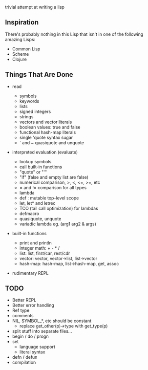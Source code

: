 trivial attempt at writing a lisp

Inspiration
-----------

There's probably nothing in this Lisp that isn't in one of the
following amazing Lisps:

* Common Lisp
* Scheme
* Clojure

Things That Are Done
--------------------
* read
  * symbols
  * keywords
  * lists
  * signed integers
  * strings
  * vectors and vector literals
  * boolean values: true and false
  * functional hash-map literals
  * single 'quote syntax sugar
  * ` and ~ quasiquote and unquote

* interpreted evaluation (evaluate)
  * lookup symbols
  * call built-in functions
  * "quote" or "'"
  * "if" (false and empty list are false)
  * numerical comparison, >, <, <=, >=, etc
  * = and != comparison for all types
  * lambda
  * def : mutable top-level scope
  * let, let\* and letrec
  * TCO (tail call optimization) for lambdas
  * defmacro
  * quasiquote, unquote
  * variadic lambda eg. (arg1 arg2 & args)

* built-in functions
  * print and println
  * integer math: + - \* /
  * list: list, first/car, rest/cdr
  * vector: vector, vector->list, list->vector
  * hash-map: hash-map, list->hash-map, get, assoc

* rudimentary REPL

TODO
----

* Better REPL
* Better error handling
* Ref type
* comments
* NIL, SYMBOL\_\*, etc should be constant
  * replace get\_other(p)->type with get\_type(p)
* split stuff into separate files...
* begin / do / progn
* set
  * language support
  * literal syntax
* defn / defun
* compilation

